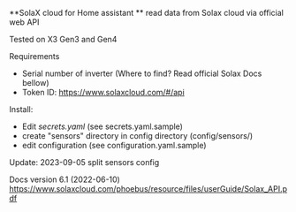 **SolaX cloud for Home assistant **
read data from Solax cloud via official web API

Tested on X3 Gen3 and Gen4

Requirements
- Serial number of inverter (Where to find? Read official Solax Docs bellow)
- Token ID: https://www.solaxcloud.com/#/api

Install:
- Edit *secrets.yaml*  (see secrets.yaml.sample)
- create "sensors" directory in config directory (config/sensors/)
- edit configuration (see configuration.yaml.sample)



Update:
2023-09-05 split sensors config

Docs version 6.1 (2022-06-10) https://www.solaxcloud.com/phoebus/resource/files/userGuide/Solax_API.pdf
